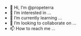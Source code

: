 - 👋 Hi, I’m @propeterra
- 👀 I’m interested in ...
- 🌱 I’m currently learning ...
- 💞️ I’m looking to collaborate on ...
- 📫 How to reach me ...

<!---
propeterra/propeterra is a ✨ special ✨ repository because its `README.md` (this file) appears on your GitHub profile.
You can click the Preview link to take a look at your changes.
--->
